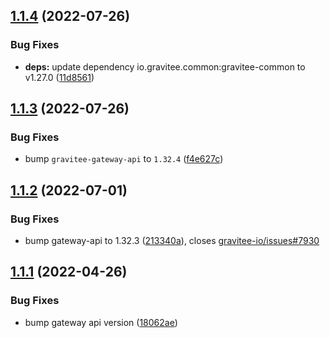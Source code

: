 ## [1.1.4](https://github.com/gravitee-io/gravitee-connector-api/compare/1.1.3...1.1.4) (2022-07-26)


### Bug Fixes

* **deps:** update dependency io.gravitee.common:gravitee-common to v1.27.0 ([11d8561](https://github.com/gravitee-io/gravitee-connector-api/commit/11d8561313d23b4daec5f263478d9647a452c680))

## [1.1.3](https://github.com/gravitee-io/gravitee-connector-api/compare/1.1.2...1.1.3) (2022-07-26)


### Bug Fixes

* bump `gravitee-gateway-api` to `1.32.4` ([f4e627c](https://github.com/gravitee-io/gravitee-connector-api/commit/f4e627cb3535949c261674327f61da4defb882f3))

## [1.1.2](https://github.com/gravitee-io/gravitee-connector-api/compare/1.1.1...1.1.2) (2022-07-01)


### Bug Fixes

* bump gateway-api to 1.32.3 ([213340a](https://github.com/gravitee-io/gravitee-connector-api/commit/213340a5c0bb7f87d5f01d15149a64b065e7e046)), closes [gravitee-io/issues#7930](https://github.com/gravitee-io/issues/issues/7930)

## [1.1.1](https://github.com/gravitee-io/gravitee-connector-api/compare/1.1.0...1.1.1) (2022-04-26)


### Bug Fixes

* bump gateway api version ([18062ae](https://github.com/gravitee-io/gravitee-connector-api/commit/18062ae5cf6f1b8fc62b4226d915f7bc31a9f510))
